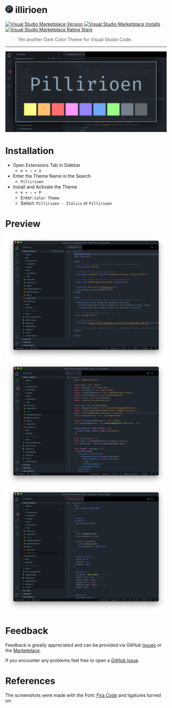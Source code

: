 # <img src="images/icon.png" alt="Icon" width="24" height="24" /> illirioen

[![Visual Studio Marketplace Version](https://img.shields.io/visual-studio-marketplace/v/be-njamin.pillirioen.svg?style=flat)](https://marketplace.visualstudio.com/items?itemName=Be-njamin.pillirioen)
[![Visual Studio Marketplace Installs](https://img.shields.io/visual-studio-marketplace/i/be-njamin.pillirioen.svg?style=flat)](https://marketplace.visualstudio.com/items?itemName=Be-njamin.pillirioen)
[![Visual Studio Marketplace Rating Stars](https://img.shields.io/visual-studio-marketplace/r/be-njamin.pillirioen.svg?style=flat)](https://marketplace.visualstudio.com/items?itemName=Be-njamin.pillirioen)

> Yet another Dark Color Theme for Visual Studio Code.

---

![Pillirioen - Preview](images/Pillirioen%20-%20Preview.png)

# Installation

- Open Extensions Tab in Sidebar
  - `⌘ + ⇧ + X`
- Enter the Theme Name in the Search
  - `Pillirioen`
- Install and Activate the Theme
  - `⌘ + ⇧ + P`
  - Enter: `Color Theme`
  - Select: `Pillirioen - Italics` or `Pillirioen`

# Preview

![Pillirioen - HTML](images/Pillirioen%20-%20HTML.png)
![Pillirioen - JS](images/Pillirioen%20-%20JS.png)
![Pillirioen - CSS](images/Pillirioen%20-%20CSS.png)

# Feedback

Feedback is greatly appreciated and can be provided via GitHub [Issues](https://github.com/Be-njamin/pillirioen/issues) or the [Marketplace](https://marketplace.visualstudio.com/items?itemName=Be-njamin.pillirioen&ssr=false#review-details).

If you encounter any problems feel free to open a [GitHub Issue](https://github.com/Be-njamin/pillirioen/issues).

# References

The screenshots were made with the Font: [Fira Code](https://github.com/tonsky/FiraCode) and ligatures turned on.
